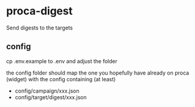 # proca-digest
Send digests to the targets

## config

cp .env.example to .env and adjust the folder

the config folder should map the one you hopefully have already on proca (widget)  with the config containing (at least)
- config/campaign/xxx.json
- config/target/digest/xxx.json
